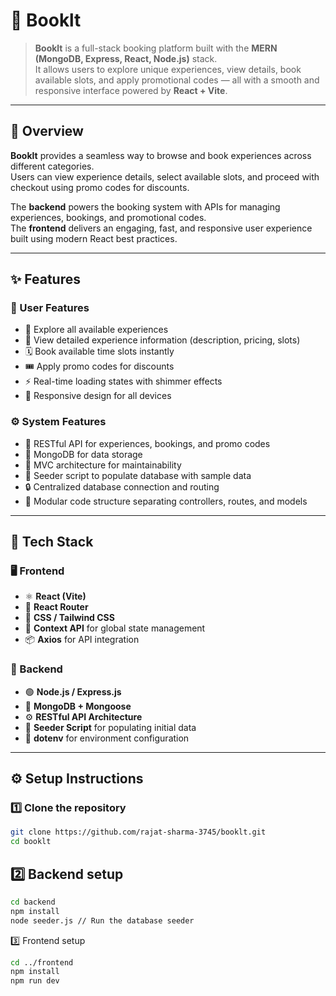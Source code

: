 # 📘 Booklt  
> **Booklt** is a full-stack booking platform built with the **MERN (MongoDB, Express, React, Node.js)** stack.  
> It allows users to explore unique experiences, view details, book available slots, and apply promotional codes — all with a smooth and responsive interface powered by **React + Vite**.

---

## 🧩 Overview
**Booklt** provides a seamless way to browse and book experiences across different categories.  
Users can view experience details, select available slots, and proceed with checkout using promo codes for discounts.  

The **backend** powers the booking system with APIs for managing experiences, bookings, and promotional codes.  
The **frontend** delivers an engaging, fast, and responsive user experience built using modern React best practices.

---

## ✨ Features

### 🎯 User Features
- 🧭 Explore all available experiences  
- 📄 View detailed experience information (description, pricing, slots)  
- 🗓️ Book available time slots instantly  
- 🎟️ Apply promo codes for discounts  
- ⚡ Real-time loading states with shimmer effects  
- 📱 Responsive design for all devices  

### ⚙️ System Features
- 🚀 RESTful API for experiences, bookings, and promo codes  
- 🧱 MongoDB for data storage  
- 🧩 MVC architecture for maintainability  
- 🧰 Seeder script to populate database with sample data  
- 🔒 Centralized database connection and routing  
- 💬 Modular code structure separating controllers, routes, and models  

---

## 🧰 Tech Stack

### 🖥️ Frontend
- ⚛️ **React (Vite)**
- 🧭 **React Router**
- 💅 **CSS / Tailwind CSS**
- 🧩 **Context API** for global state management
- 📦 **Axios** for API integration

### 🧮 Backend
- 🟢 **Node.js / Express.js**
- 🍃 **MongoDB + Mongoose**
- ⚙️ **RESTful API Architecture**
- 🧰 **Seeder Script** for populating initial data
- 🔐 **dotenv** for environment configuration

---

## ⚙️ Setup Instructions

### 1️⃣ Clone the repository
```bash
git clone https://github.com/rajat-sharma-3745/booklt.git
cd booklt
```
 ## 2️⃣ Backend setup
 ```bash
cd backend
npm install
node seeder.js // Run the database seeder
```
3️⃣ Frontend setup
```bash
cd ../frontend
npm install
npm run dev
```